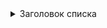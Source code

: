 <details>
  <summary>Заголовок списка</summary>
  
  - Пункт 1
  - Пункт 2
  - Пункт 3

  Вы можете добавить сюда любой текст или даже другой вложенный список.
  
</details>

